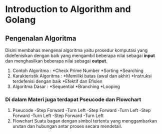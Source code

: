 # Introduction to Algorithm and Golang

## Pengenalan Algoritma

Disini membahas mengenai algoritma yaitu prosedur komputasi yang didefenisikan dengan baik yang mengambil beberapa nilai sebagai **input** dan menghasilkan beberapa nilai sebagai **output**.

1. Contoh Algoritma :
   *Check Prime Number
   *Sorting
   \*Searching
2. Karakteristik Algoritma :
   *Memiliki batas (awal dan akhir)
   *Instruksi terdefenisi dengan baik
   \*Efektif dan Efisien
3. Algoritma Dasar :
   *Sequential
   *Branching
   \*Looping

### Di dalam Materi juga terdapat Pseucode dan Flowchart

1. Pseucode
   -Step Forward
   -Turn Left
   -Step Forward
   -Turn Left
   -Step Forward
   -Turn Left
   -Step Forward
   -Turn Left
2. Flowchart
   Suatu bagan dengan simbol tertentu yang menggambarkan urutan dan hubungan antar proses secara mendetail.
